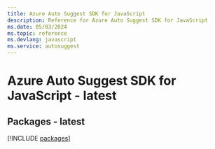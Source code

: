 ```yaml
---
title: Azure Auto Suggest SDK for JavaScript
description: Reference for Azure Auto Suggest SDK for JavaScript
ms.date: 05/03/2024
ms.topic: reference
ms.devlang: javascript
ms.service: autosuggest
---
```

# Azure Auto Suggest SDK for JavaScript - latest
## Packages - latest
[!INCLUDE [packages](auto-suggest-index.md)]